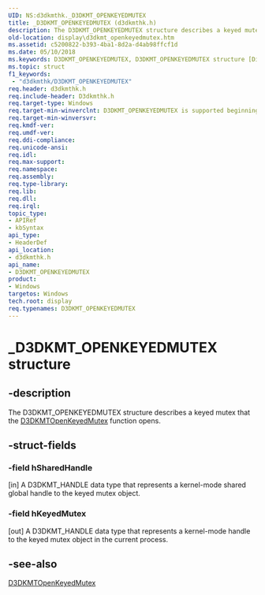 ```yaml
---
UID: NS:d3dkmthk._D3DKMT_OPENKEYEDMUTEX
title: _D3DKMT_OPENKEYEDMUTEX (d3dkmthk.h)
description: The D3DKMT_OPENKEYEDMUTEX structure describes a keyed mutex that the D3DKMTOpenKeyedMutex function opens.
old-location: display\d3dkmt_openkeyedmutex.htm
ms.assetid: c5200822-b393-4ba1-8d2a-d4ab98ffcf1d
ms.date: 05/10/2018
ms.keywords: D3DKMT_OPENKEYEDMUTEX, D3DKMT_OPENKEYEDMUTEX structure [Display Devices], OpenGL_Structs_78a96126-b992-431f-9e91-c08c61694732.xml, _D3DKMT_OPENKEYEDMUTEX, d3dkmthk/D3DKMT_OPENKEYEDMUTEX, display.d3dkmt_openkeyedmutex
ms.topic: struct
f1_keywords:
 - "d3dkmthk/D3DKMT_OPENKEYEDMUTEX"
req.header: d3dkmthk.h
req.include-header: D3dkmthk.h
req.target-type: Windows
req.target-min-winverclnt: D3DKMT_OPENKEYEDMUTEX is supported beginning with the Windows 7 operating system.
req.target-min-winversvr: 
req.kmdf-ver: 
req.umdf-ver: 
req.ddi-compliance: 
req.unicode-ansi: 
req.idl: 
req.max-support: 
req.namespace: 
req.assembly: 
req.type-library: 
req.lib: 
req.dll: 
req.irql: 
topic_type:
- APIRef
- kbSyntax
api_type:
- HeaderDef
api_location:
- d3dkmthk.h
api_name:
- D3DKMT_OPENKEYEDMUTEX
product:
- Windows
targetos: Windows
tech.root: display
req.typenames: D3DKMT_OPENKEYEDMUTEX
---
```


# _D3DKMT_OPENKEYEDMUTEX structure


## -description


The D3DKMT_OPENKEYEDMUTEX structure describes a keyed mutex that the <a href="https://docs.microsoft.com/windows-hardware/drivers/ddi/d3dkmthk/nf-d3dkmthk-d3dkmtopenkeyedmutex">D3DKMTOpenKeyedMutex</a> function opens. 


## -struct-fields




### -field hSharedHandle

[in] A D3DKMT_HANDLE data type that represents a kernel-mode shared global handle to the keyed mutex object. 


### -field hKeyedMutex

[out] A D3DKMT_HANDLE data type that represents a kernel-mode handle to the keyed mutex object in the current process. 


## -see-also




<a href="https://docs.microsoft.com/windows-hardware/drivers/ddi/d3dkmthk/nf-d3dkmthk-d3dkmtopenkeyedmutex">D3DKMTOpenKeyedMutex</a>
 

 

